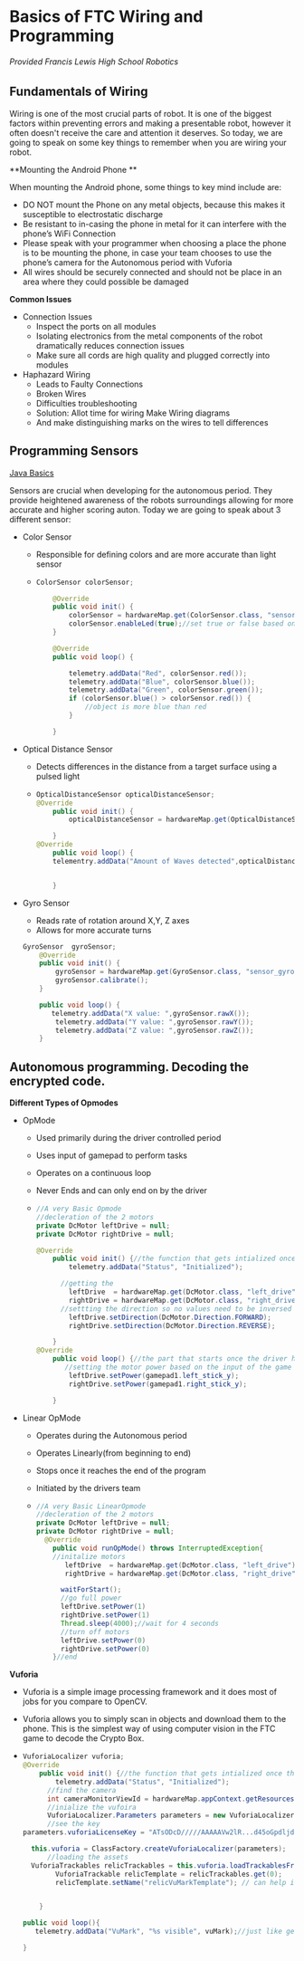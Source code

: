# Basics of FTC Wiring and Programming

###### Provided Francis Lewis High School Robotics



## Fundamentals of Wiring

Wiring is one of the most crucial parts of robot. It is one of the biggest factors within preventing errors and making a presentable robot, however it often doesn't receive the care and attention it deserves. So today, we are going to speak on some key things to remember when you are wiring your robot. 	

**Mounting the Android Phone	**

When mounting the Android phone, some things to key mind include are:

- DO NOT mount the Phone on any metal objects, because this makes it susceptible to electrostatic discharge
- Be resistant to in-casing the phone in metal for it can interfere with the phone’s WiFi Connection
- Please speak with your programmer when choosing a place the phone is to be mounting the phone, in case your team chooses to use the phone’s camera for the Autonomous period with Vuforia
- All wires should be securely connected and should not be place in an area where they could possible be damaged

**Common Issues**

- Connection Issues
  - Inspect the ports on all modules
  - Isolating electronics from the metal components of the robot dramatically reduces connection issues
  - Make sure all cords are high quality and plugged correctly into modules
- Haphazard Wiring
  - Leads to Faulty Connections
  - Broken Wires
  - Difficulties troubleshooting
  - Solution: Allot time for wiring Make Wiring diagrams
  - And make distinguishing marks on the wires to tell differences

## Programming Sensors

[Java Basics](https://github.com/Dr-D12345/FTCProgrammingandWiring/blob/master/bascis_in_java.md)

Sensors are crucial when developing for the autonomous period. They provide heightened awareness of the robots surroundings allowing for more accurate and higher scoring auton. Today we are going to speak about 3 different sensor:

- Color Sensor

  - Responsible for defining colors and are more accurate than light sensor

  - ```java
    ColorSensor colorSensor;

        @Override
        public void init() {
            colorSensor = hardwareMap.get(ColorSensor.class, "sensor_color");
            colorSensor.enableLed(true);//set true or false based on how much light the color sensor is receiveing
        }

        @Override
        public void loop() {

            telemetry.addData("Red", colorSensor.red());
            telemetry.addData("Blue", colorSensor.blue());
            telemetry.addData("Green", colorSensor.green());
            if (colorSensor.blue() > colorSensor.red()) {
                //object is more blue than red
            }

        }
    ```

- Optical Distance Sensor

  - Detects differences in the distance from a target surface using a pulsed light

  - ```java
    OpticalDistanceSensor opticalDistanceSensor;
    @Override
    	public void init() {
    		opticalDistanceSensor = hardwareMap.get(OpticalDistanceSensor.class, "sensor_ods");

        }
    @Override
        public void loop() {
        telementry.addData("Amount of Waves detected",opticalDistanceSensor.getLightDetected());


        }

    ```

- Gyro Sensor

  - Reads rate of rotation around X,Y, Z axes
  - Allows for more accurate turns

  ```java
  GyroSensor  gyroSensor;
      @Override
      public void init() {
          gyroSensor = hardwareMap.get(GyroSensor.class, "sensor_gyro");
          gyroSensor.calibrate();
      }

      public void loop() {
         telemetry.addData("X value: ",gyroSensor.rawX());
          telemetry.addData("Y value: ",gyroSensor.rawY());
          telemetry.addData("Z value: ",gyroSensor.rawZ());
      }
  ```

## Autonomous programming. Decoding the encrypted code.

**Different Types of Opmodes**

- OpMode

  - Used primarily during the driver controlled period

  - Uses input of gamepad to perform tasks

  - Operates on a continuous loop

  - Never Ends and can only end on by the driver

  - ```java
    //A very Basic Opmode
    //decleration of the 2 motors
    private DcMotor leftDrive = null;
    private DcMotor rightDrive = null;

    @Override
        public void init() {//the function that gets intialized once the driver hits init
            telemetry.addData("Status", "Initialized");

          //getting the
            leftDrive  = hardwareMap.get(DcMotor.class, "left_drive");
            rightDrive = hardwareMap.get(DcMotor.class, "right_drive");
          //settting the direction so no values need to be inversed
           	leftDrive.setDirection(DcMotor.Direction.FORWARD);
            rightDrive.setDirection(DcMotor.Direction.REVERSE);

        }
    @Override
        public void loop() {//the part that starts once the driver hits play
           //setting the motor power based on the input of the game pad
            leftDrive.setPower(gamepad1.left_stick_y);
            rightDrive.setPower(gamepad1.right_stick_y);

        }

    ```

- Linear OpMode

  - Operates during the Autonomous period

  - Operates Linearly(from beginning to end)

  - Stops once it reaches the end of the program

  - Initiated by the drivers team

  - ```java
    //A very Basic LinearOpmode
    //decleration of the 2 motors
    private DcMotor leftDrive = null;
    private DcMotor rightDrive = null;
      @Override
        public void runOpMode() throws InterruptedException{
    	//initalize motors
           leftDrive  = hardwareMap.get(DcMotor.class, "left_drive");
           rightDrive = hardwareMap.get(DcMotor.class, "right_drive");

          waitForStart();
          //go full power
          leftDrive.setPower(1)
          rightDrive.setPower(1)
          Thread.sleep(4000);//wait for 4 seconds
          //turn off motors
          leftDrive.setPower(0)
          rightDrive.setPower(0)
        }//end

    ```

**Vuforia**

- Vuforia is a simple image processing framework and it does most of jobs for you compare to OpenCV.


- Vuforia allows you to simply scan in objects and download them to the phone. This is the simplest way of using computer vision in the FTC game to decode the Crypto Box.

- ```java
  VuforiaLocalizer vuforia;
  @Override
      public void init() {//the function that gets intialized once the driver hits init
          telemetry.addData("Status", "Initialized");
        //find the camera
        int cameraMonitorViewId = hardwareMap.appContext.getResources().getIdentifier("cameraMonitorViewId", "id", hardwareMap.appContext.getPackageName());
        //inialize the vufoira
        VuforiaLocalizer.Parameters parameters = new VuforiaLocalizer.Parameters(cameraMonitorViewId);
        //see the key
  parameters.vuforiaLicenseKey = "ATsODcD/////AAAAAVw2lR...d45oGpdljdOh5LuFB9nDNfckoxb8COxKSFX";

    this.vuforia = ClassFactory.createVuforiaLocalizer(parameters);
        //loading the assets
    VuforiaTrackables relicTrackables = this.vuforia.loadTrackablesFromAsset("RelicVuMark");
          VuforiaTrackable relicTemplate = relicTrackables.get(0);
          relicTemplate.setName("relicVuMarkTemplate"); // can help in debugging; otherwise not necessary


      }

  public void loop(){
     telemetry.addData("VuMark", "%s visible", vuMark);//just like get the data from the cryptobox

  }
  ```

  ​
